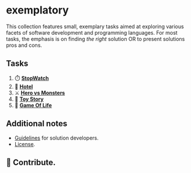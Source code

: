 # exemplatory

This collection features small, exemplary tasks aimed at exploring various facets of software development and programming languages. For most tasks, the emphasis is on finding _the right_ solution OR to present solutions pros and cons.

## Tasks

1. ⏱️ [**StopWatch**](./stopwatch/README.md)
2. 🏨 [**Hotel**](./hotel/README.md)
3. ⚔️ [**Hero vs Monsters**](https://github.com/igr/hero-vs-monsters)
4. 🧸 [**Toy Story**](./toystory/README.md)
5. 👾 [**Game Of Life**](game-of-life)

## Additional notes

+ [Guidelines](./Guidelines.md) for solution developers.
+ [License](./LICENSE.md).

## 🧧 Contribute.